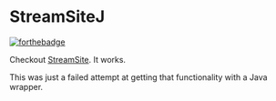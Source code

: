 # StreamSiteJ

[![forthebadge](https://forthebadge.com/images/badges/fuck-it-ship-it.svg)](https://forthebadge.com)

Checkout [StreamSite](https://github.com/rolandoislas/StreamSite). It works.

This was just a failed attempt at getting that functionality with a Java
 wrapper.